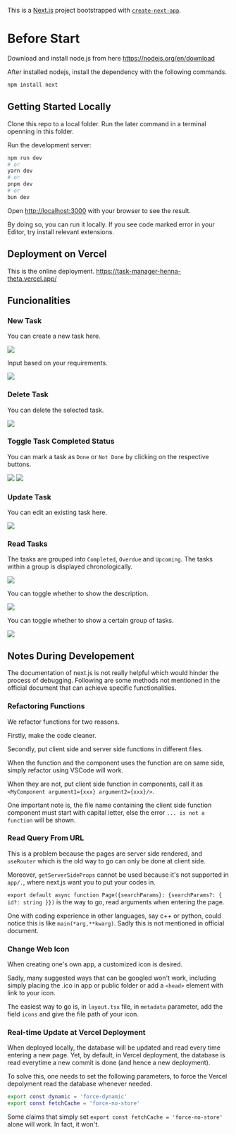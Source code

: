 This is a [Next.js](https://nextjs.org/) project bootstrapped with [`create-next-app`](https://github.com/vercel/next.js/tree/canary/packages/create-next-app).

# Before Start
Download and install node.js from here
https://nodejs.org/en/download

After installed nodejs, install the dependency with the following commands.
```bash
npm install next
```
## Getting Started Locally
Clone this repo to a local folder. Run the later command in a terminal openning in this folder.

Run the development server:

```bash
npm run dev
# or
yarn dev
# or
pnpm dev
# or
bun dev
```

Open [http://localhost:3000](http://localhost:3000) with your browser to see the result.

By doing so, you can run it locally. If you see code marked error in your Editor, try install relevant extensions.

## Deployment on Vercel
This is the online deployment. https://task-manager-henna-theta.vercel.app/

## Funcionalities
### New Task
You can create a new task here.

![](image.png)

Input based on your requirements.

![](image-1.png)

### Delete Task
You can delete the selected task. 

![](image-2.png)

### Toggle Task Completed Status
You can mark a task as `Done` or `Not Done` by clicking on the respective buttons.

![](image-3.png)
![](image-4.png)

### Update Task
You can edit an existing task here.

![](image-5.png)

### Read Tasks
The tasks are grouped into `Completed`, `Overdue` and `Upcoming`. The tasks within a group is displayed chronologically.

![](image-6.png)

You can toggle whether to show the description.

![](image-7.png)

You can toggle whether to show a certain group of tasks.

![](image-8.png)

## Notes During Developement

The documentation of next.js is not really helpful which would hinder the process of debugging. Following are some methods not mentioned in the official document that can achieve specific functionalities.

### Refactoring Functions
We refactor functions for two reasons.

Firstly, make the code cleaner.

Secondly, put client side and server side functions in different files.

When the function and the component uses the function are on same side, simply refactor using VSCode will work.

When they are not, put client side function in components, call it as `<MyComponent argument1={xxx} argument2={xxx}/>`.

One important note is, the file name containing the client side function component must start with capital letter, else the error `... is not a function` will be shown.

### Read Query From URL
This is a problem because the pages are server side rendered, and `useRouter` which is the old way to go can only be done at client side.

Moreover, `getServerSideProps` cannot be used because it's not supported in `app/.`, where next.js want you to put your codes in.

`export default async function Page({searchParams}: {searchParams?: { id?: string }})` is the way to go, read arguments when entering the page.

One with coding experience in other languages, say c++ or python, could notice this is like `main(*arg,**kwarg)`. Sadly this is not mentioned in official document.

### Change Web Icon
When creating one's own app, a customized icon is desired.

Sadly, many suggested ways that can be googled won't work, including simply placing the .ico in app or public folder or add a `<head>` element with link to your icon.

The easiest way to go is, in `layout.tsx` file, in `metadata` parameter, add the field `icons` and give the file path of your icon. 

### Real-time Update at Vercel Deployment
When deployed locally, the database will be updated and read every time entering a new page. Yet, by default, in Vercel deployment, the database is read everytime a new commit is done (and hence a new deployment).

To solve this, one needs to set the following parameters, to force the Vercel depolyment read the database whenever needed.
```bash
export const dynamic = 'force-dynamic'
export const fetchCache = 'force-no-store'
```
Some claims that simply set `export const fetchCache = 'force-no-store'` alone will work. In fact, it won't.